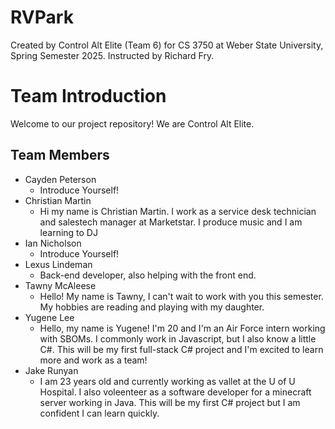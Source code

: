 # RVPark
Created by Control Alt Elite (Team 6) for CS 3750 at Weber State University, Spring Semester 2025. Instructed by Richard Fry.

# Team Introduction

Welcome to our project repository! We are Control Alt Elite.

## Team Members

- Cayden Peterson
  - Introduce Yourself!
- Christian Martin
  - Hi my name is Christian Martin. I work as a service desk technician and salestech manager at Marketstar. I produce music and I am learning to DJ
- Ian Nicholson
  - Introduce Yourself!
- Lexus Lindeman
  - Back-end developer, also helping with the front end. 
- Tawny McAleese
   - Hello! My name is Tawny, I can't wait to work with you this semester. My hobbies are reading and playing with my daughter. 
- Yugene Lee
  - Hello, my name is Yugene! I'm 20 and I'm an Air Force intern working with SBOMs. 
  I commonly work in Javascript, but I also know a little C#. This will be my first
  full-stack C# project and I'm excited to learn more and work as a team!
- Jake Runyan
  - I am 23 years old and currently working as vallet at the U of U Hospital. I also
  voleenteer as a software developer for a minecraft server working in Java. This
  will be my first C# project but I am confident I can learn quickly.